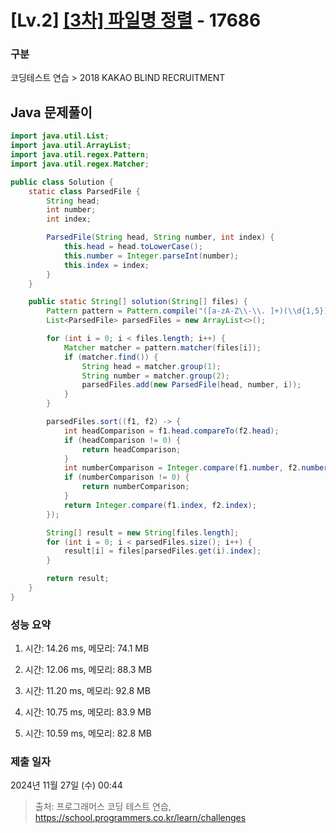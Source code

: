# [Lv.2] [[3차] 파일명 정렬](https://school.programmers.co.kr/learn/courses/30/lessons/17686?language=java) - 17686 

### 구분

코딩테스트 연습 > 2018 KAKAO BLIND RECRUITMENT

## Java 문제풀이

```java
import java.util.List;
import java.util.ArrayList;
import java.util.regex.Pattern;
import java.util.regex.Matcher;

public class Solution {
    static class ParsedFile {
        String head;
        int number;
        int index;

        ParsedFile(String head, String number, int index) {
            this.head = head.toLowerCase();
            this.number = Integer.parseInt(number);
            this.index = index;
        }
    }

    public static String[] solution(String[] files) {
        Pattern pattern = Pattern.compile("([a-zA-Z\\-\\. ]+)(\\d{1,5})");
        List<ParsedFile> parsedFiles = new ArrayList<>();

        for (int i = 0; i < files.length; i++) {
            Matcher matcher = pattern.matcher(files[i]);
            if (matcher.find()) {
                String head = matcher.group(1);
                String number = matcher.group(2);
                parsedFiles.add(new ParsedFile(head, number, i));
            }
        }

        parsedFiles.sort((f1, f2) -> {
            int headComparison = f1.head.compareTo(f2.head);
            if (headComparison != 0) {
                return headComparison;
            }
            int numberComparison = Integer.compare(f1.number, f2.number);
            if (numberComparison != 0) {
                return numberComparison;
            }
            return Integer.compare(f1.index, f2.index);
        });

        String[] result = new String[files.length];
        for (int i = 0; i < parsedFiles.size(); i++) {
            result[i] = files[parsedFiles.get(i).index];
        }

        return result;
    }
}
```

### 성능 요약

1. 시간: 14.26 ms, 메모리: 74.1 MB

2. 시간: 12.06 ms, 메모리: 88.3 MB
3. 시간: 11.20 ms, 메모리: 92.8 MB
4. 시간: 10.75 ms, 메모리: 83.9 MB
5. 시간: 10.59 ms, 메모리: 82.8 MB

### 제출 일자

2024년 11월 27일 (수) 00:44

> 출처: 프로그래머스 코딩 테스트 연습, https://school.programmers.co.kr/learn/challenges